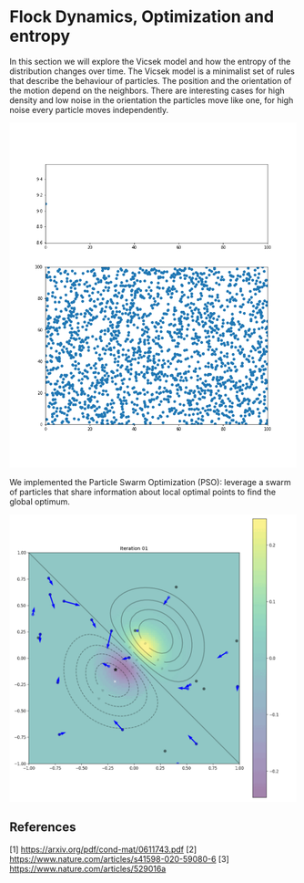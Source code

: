 # Flock Dynamics, Optimization and entropy

In this section we will explore the Vicsek model and how the entropy of the distribution changes over time. The Vicsek model is a minimalist set of rules that describe the behaviour of particles. The position and the orientation of the motion depend on the neighbors. There are interesting cases for high density and low noise in the orientation the particles move like one, for high noise every particle moves independently. 

![flock dynamic and entropy](assets/figures/flock_dynamics_entropy.gif)

We implemented the Particle Swarm Optimization (PSO): leverage a swarm of particles that share information about local optimal points to find the global optimum. 

![Particle Swarm Optimization](assets/figures/PSO.gif)

## References
[1] https://arxiv.org/pdf/cond-mat/0611743.pdf
[2] https://www.nature.com/articles/s41598-020-59080-6
[3] https://www.nature.com/articles/529016a
